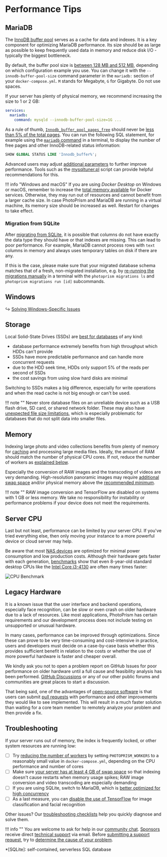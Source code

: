 # Performance Tips

## MariaDB ##

The [InnoDB buffer pool](https://mariadb.com/kb/en/innodb-buffer-pool/) serves as a cache for data and indexes.
It is a key component for optimizing MariaDB performance. Its size should be as large as possible to keep frequently
used data in memory and reduce disk I/O - typically the biggest bottleneck.

By default, the buffer pool size is [between 128 MB and 512 MB](https://github.com/photoprism/photoprism/issues/2390), depending on which configuration example you use. You can change it with the `--innodb-buffer-pool-size` command parameter in the `mariadb:` section of your `docker-compose.yml`. `M` stands for Megabyte, `G` for Gigabyte. Do not use spaces.

If your server has plenty of physical memory, we recommend increasing the size to 1 or 2 GB:

```yaml
services:
  mariadb:
    command: mysqld --innodb-buffer-pool-size=1G ...
```

As a rule of thumb, [`Innodb_buffer_pool_pages_free`](https://mariadb.com/kb/en/innodb-status-variables/#innodb_buffer_pool_pages_free) should never be [less than 5% of the total pages](https://vettabase.com/blog/is-innodb-buffer-pool-big-enough/).
You can run the following SQL statement, for example using the [`mariadb` command](https://mariadb.com/kb/en/mysql-command-line-client/) in a terminal, to display the number of free pages and other InnoDB-related status information:

```SQL
SHOW GLOBAL STATUS LIKE 'Innodb_buffer%';
```

Advanced users may adjust [additional parameters](https://github.com/photoprism/photoprism-docs/issues/102) to further improve performance. Tools such as the [mysqltuner.pl](https://github.com/major/MySQLTuner-perl) script can provide helpful recommendations for this.

!!! info "Windows and macOS"
    If you are using *Docker Desktop* on Windows or macOS, remember to increase the [total memory available](../img/docker-resources-advanced.jpg) for Docker services. Otherwise, they may run out of resources and cannot benefit from a larger cache size. In case PhotoPrism and MariaDB are running in a virtual machine, its memory size should be increased as well. Restart for changes to take effect.

### Migration from SQLite ###

After [migrating from SQLite](../advanced/migrations/sqlite-to-mariadb.md), it is possible that columns do not have exactly the data type they should have or that indexes are missing. This can lead to poor performance. For example, MariaDB cannot process rows with `text` columns in memory and always uses temporary tables on disk if there are any.

If this is the case, please make sure that your migrated database schema matches that of a fresh, non-migrated installation, e.g. by [re-running the migrations manually](../advanced/migrations/index.md) in a terminal with the `photoprism migrations ls` and `photoprism migrations run [id]` subcommands.

## Windows ##

↪ [Solving Windows-Specific Issues](windows.md)

## Storage ##

Local Solid-State Drives (SSDs) are [best for databases](https://mariadb.com/de/resources/blog/how-to-tune-mariadb-write-performance/)
of any kind:

- database performance extremely benefits from high throughput which HDDs can't provide
- SSDs have more predictable performance and can handle more concurrent requests
- due to the HDD seek time, HDDs only support 5% of the reads per second of SSDs
- the cost savings from using slow hard disks are minimal

Switching to SSDs makes a big difference, especially for write operations and when the read cache is not
big enough or can't be used.

!!! note ""
    Never store database files on an unreliable device such as a USB flash drive, SD card, or shared network folder. These may also have [unexpected file size limitations](https://thegeekpage.com/fix-the-file-size-exceeds-the-limit-allowed-and-cannot-be-saved/), which is especially problematic for databases that do not split data into smaller files.

## Memory ##

Indexing large photo and video collections benefits from plenty of memory for [caching](#mariadb) and processing large media files.
Ideally, the amount of RAM should match the number of physical CPU cores. If not, reduce the number of workers 
as [explained below](#troubleshooting).

Especially the conversion of RAW images and the transcoding of videos are very demanding. High-resolution panoramic
images may require [additional swap space](docker.md#adding-swap) and/or physical memory above the [recommended minimum](../index.md#system-requirements).

!!! note ""
    RAW image conversion and TensorFlow are disabled on systems with 1 GB or less memory. We take no responsibility
    for instability or performance problems if your device does not meet the requirements.

## Server CPU ##

Last but not least, performance can be limited by your server CPU. If you've tried everything else, then only moving
your instance to a more powerful device or cloud server may help.

Be aware that most [NAS devices](https://kb.synology.com/en-us/DSM/tutorial/What_kind_of_CPU_does_my_NAS_have) are
optimized for minimal power consumption and low production costs. Although their hardware gets faster with each generation,
[benchmarks](https://www.google.com/search?q=cpu+benchmarks) show that even 8-year-old standard desktop CPUs like the [Intel Core i3-4130](https://www.cpubenchmark.net/compare/Intel-Pentium-J3710-vs-Intel-i3-4130/2784vs2015) are often many times faster:

![CPU Benchmark](img/passmark-cpu.svg)

## Legacy Hardware ##

It is a known issue that the user interface and backend operations, especially face recognition, can be slow or even crash on older hardware due to a lack of resources. Like most applications, PhotoPrism has certain requirements and our development process does not include testing on unsupported or unusual hardware.

In many cases, performance can be improved through optimizations. Since these can prove to be very time-consuming and cost-intensive in practice, users and developers must decide on a case-by-case basis whether this provides sufficient benefit in relation to the costs or whether the use of more powerful hardware is faster and cheaper overall.

We kindly ask you not to open a problem report on GitHub Issues for poor performance on older hardware until a full cause and feasibility analysis has been performed. [GitHub Discussions](https://github.com/photoprism/photoprism/discussions) or any of our other public forums and communities are great places to start a discussion.

That being said, one of the advantages of [open-source software](https://docs.photoprism.app/developer-guide/) is that users can submit [pull requests](https://docs.photoprism.app/developer-guide/pull-requests/) with performance and other improvements they would like to see implemented. This will result in a much faster solution than waiting for a core team member to remotely analyze your problem and then provide a fix.

## Troubleshooting ##

If your server runs out of memory, the index is frequently locked, or other system resources are running low:

- [ ] Try [reducing the number of workers](../config-options.md#index-workers) by setting `PHOTOPRISM_WORKERS` to a reasonably small value in `docker-compose.yml`, depending on the CPU performance and number of cores
- [ ] Make sure [your server has at least 4 GB of swap space](docker.md#adding-swap) so that indexing doesn't cause restarts when memory usage spikes; RAW image conversion and video transcoding are especially demanding 
- [ ] If you are using SQLite, switch to MariaDB, which is [better optimized for high concurrency](../faq.md#should-i-use-sqlite-mariadb-or-mysql)
- [ ] As a last measure, you can [disable the use of TensorFlow](../config-options.md#feature-flags) for image classification and facial recognition

Other issues? Our [troubleshooting checklists](index.md) help you quickly diagnose and solve them.

!!! info ""
    You are welcome to ask for help in our [community chat](https://link.photoprism.app/chat).
    [Sponsors](https://photoprism.app/membership) receive direct [technical support](https://photoprism.app/contact) via email.
    Before [submitting a support request](../../user-guide/index.md#getting-support), try to [determine the cause of your problem](index.md).

*[SQLite]: self-contained, serverless SQL database 
